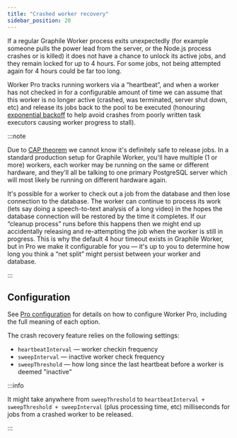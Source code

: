 ```yaml
---
title: "Crashed worker recovery"
sidebar_position: 20
---
```


If a regular Graphile Worker process exits unexpectedly (for example someone
pulls the power lead from the server, or the Node.js process crashes or is
killed) it does not have a chance to unlock its active jobs, and they remain
locked for up to 4 hours. For some jobs, not being attempted again for 4 hours
could be far too long.

Worker Pro tracks running workers via a &ldquo;heartbeat&rdquo;, and when a
worker has not checked in for a configurable amount of time we can assume that
this worker is no longer active (crashed, was terminated, server shut down, etc)
and release its jobs back to the pool to be executed (honouring
[exponential backoff](../exponential-backoff.md) to help avoid crashes from
poorly written task executors causing worker progress to stall).

:::note

Due to [CAP theorem](https://en.wikipedia.org/wiki/CAP_theorem) we cannot know
it&apos;s definitely safe to release jobs. In a standard production setup for
Graphile Worker, you&apos;ll have multiple (1 or more) workers, each worker may
be running on the same or different hardware, and they&apos;ll all be talking to
one primary PostgreSQL server which will most likely be running on different
hardware again.

It&apos;s possible for a worker to check out a job from the database and then
lose connection to the database. The worker can continue to process its work
(lets say doing a speech-to-text analysis of a long video) in the hopes the
database connection will be restored by the time it completes. If our
&ldquo;cleanup process&rdquo; runs before this happens then we might end up
accidentally releasing and re-attempting the job when the worker is still in
progress. This is why the default 4 hour timeout exists in Graphile Worker, but
in Pro we make it configurable for you &mdash; it&apos;s up to you to determine
how long you think a &ldquo;net split&rdquo; might persist between your worker
and database.

:::

## Configuration

See [Pro configuration](./config.md) for details on how to configure Worker Pro,
including the full meaning of each option.

The crash recovery feature relies on the following settings:

- `heartbeatInterval` &mdash; worker checkin frequency
- `sweepInterval` &mdash; inactive worker check frequency
- `sweepThreshold` &mdash; how long since the last heartbeat before a worker is
  deemed "inactive"

:::info

It might take anywhere from `sweepThreshold` to
`heartbeatInterval + sweepThreshold + sweepInterval` (plus processing time, etc)
milliseconds for jobs from a crashed worker to be released.

:::
